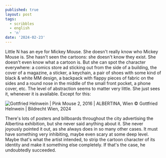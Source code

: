 ```yaml
---
published: true
layout: post
tags:
  - scribbles
  - english
  - 'n'
date: '2024-02-23'
---
```

Little N has an eye for Mickey Mouse. She doesn't really know who Mickey Mouse is. She hasn't seen the cartoons: she doesn't know they exist. She doesn't even know what a cartoon is. But she can spot the character everywhere: a comics store ad sticking out from the side of a building, the cover of a magazine, a sticker, a keychain, a pair of shoes with some kind of black & white MM design, a backpack with flappy pieces of fabric on the sides and a round nose in the middle of the small front pocket, a phone cover, etc. The level of abstraction seems to matter very little. She just sees it, whenever it is available. 
Except for this: 


![Gottfried Helnwein | Pink Mouse 2, 2016 | ALBERTINA, Wien © Gottfried Helnwein | Bildrecht Wien, 2024](https://lh3.googleusercontent.com/pw/ABLVV84A3xZLapnMgU8-7k2JTiOgXSkK_lANhGMuV0EhM5qu4aptIER2MnbO9Q-hIGUQa2yGZZZUCgN48a3hnfiN--MFY6Ig6cmln-goq33nTXoQF9pDDrBdwoBxUTExLQlzl9uuapDX5N0qBpwoPj3GXxmYcwTfYVLbfnd6bUg8-3OXUgj9Ss8DzCQRVa7wpianVr9LPVl3JwdZFy_1fn_o20HNx-fSUPWOTgWDnU1p9BsBI1oiVRRQ-9KgWzEF0HEZDXDiAXP8knVmd1yyjZ9wVhSxN0JYjfjZRpjz7sHIr1lqquq_LB_4S2n_u8Q6QpQQq8V1KZcVI3EzF5Wafq78J9wGm3ldSKJriunLVlv3uOy1SgMJCLuNfFOAvKX0YACG0xl7i7tRUsHImXj--XynqC_BnCij9W0b4geQEvUgWN-s6yfOu7t7QCTMgsYOgEQyJT_JQJWTLIWS964Em7etgqG8DEISySt_3UJivKt5OzGxFYcelKYAQfKwD-cAGPg4p7UGfXctKnZ7ysC6pMCUatpWzmPqv5FLFvb2GeGKleQYaJd5NxQgPesMUpCr4nHZcnvDMUK0eAXHIOc_C6rmvcmO2vFWd_4pVSTRsQbXoXqbr_hPeeXSbLh9ONeKceLyfqjt4V5pGT-ylm7Yu2IlqHZt69kfesztWH3iHFaWq-XQr9X-UfZzM8JceqSCaPq_Fgsa8q25TAntq2jOVB3VxOsFIsj5a-Gc2a6o2fmziUSWDEpIC0Cjb90op8azTjXNCXdkM6vwDhGN9nUWGXiPJ5RkSWofIjFdLWIaVNl8NK25sNe6QW6ctG8n4e8iloQeAnl0p_fMt7jFpGioUS9fjrhbPfuAT5i4wiy2ADvePwHp4b_SRWxczVnZV5psDqhdnjgJ_AM6QURjTyUCtpBAGEAvekxg=w1200-h803-s-no-gm?authuser=0)

There's lots of posters and billboards throughout the city advertising the Albertina exhibition, but she never said anything about it. She never joyously pointed it out, as she always does in so many other cases. It must have something very inhibiting, maybe even scary at some deep level. Maybe that's what the artist intended, to strip the cartoon character of its identity and make it something else completely. If that's the case, he undoubtedly succeeded.
